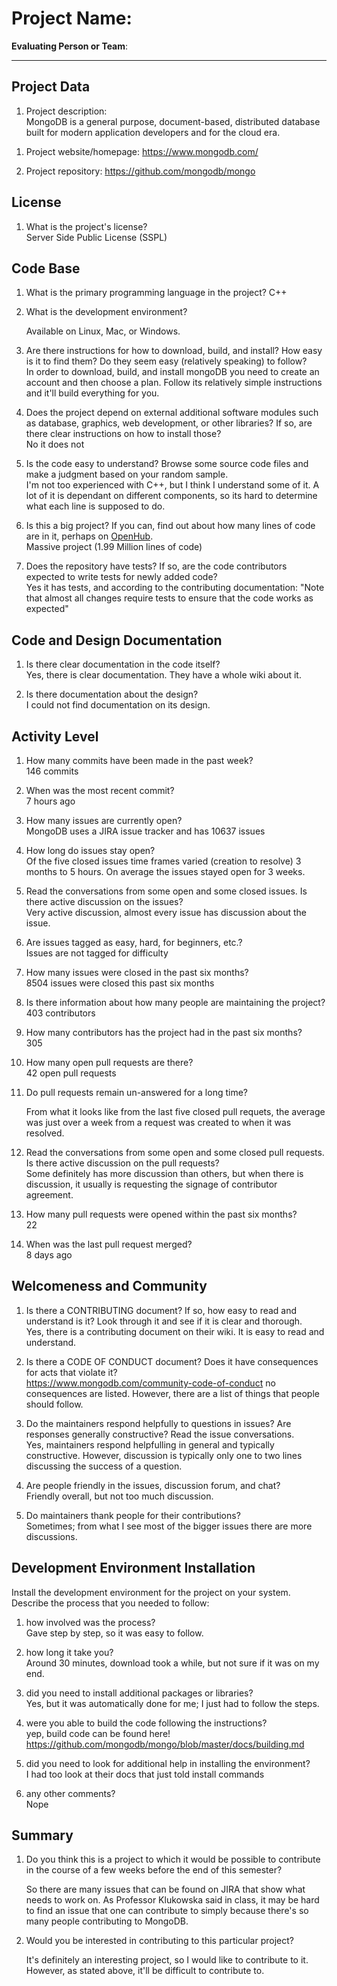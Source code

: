 # Project Name:  <!-- replace with the project name -->   



**Evaluating Person or Team**:
<!-- list your first name and github user-name-->

---

## Project Data

1. Project description: <br>
	MongoDB is a general purpose, document-based, distributed database built for modern application developers and for the cloud era.
<!--
What is the purpose of this project? What does the code do? What type of users
does it have?
-->


1. Project website/homepage: https://www.mongodb.com/

1. Project repository: https://github.com/mongodb/mongo



## License

1. What is the project's license? <br>
	Server Side Public License (SSPL)
<!--
In most repositories there will be a file named LICENSE or something similar in
the root level of the repository. This is the one to examine. There may be
different licenses on specific files, but the project will have a main license.
-->
	



## Code Base


1. What is the primary programming language in the project?
	C++

1. What is the development environment? <br>
	<!--
	For example, is it Gnu C++ on Linux?
	Is it a Windows 10 application? Does one need to develop in a virtual machine?
	-->
	Available on Linux, Mac, or Windows.

1. Are there instructions for how to download, build, and install? How easy is it
to find them? Do they seem easy (relatively speaking) to follow? <br>
	In order to download, build, and install mongoDB you need to create an account and then choose a plan. Follow its relatively simple instructions and it'll build everything for you.

1. Does the project depend on external additional software modules such as
database,  graphics, web development, or other libraries? If so, are there clear instructions on how to install those? <br>
	No it does not

1. Is the code easy to understand? Browse some source code files and make
a judgment based on your random sample. <br>
	I'm not too experienced with C++, but I think I understand some of it. A lot of it is dependant on different components, so its hard to determine what each line is supposed to do.

1. Is this a big project? If you can, find out about how many lines of code
are in it, perhaps on [OpenHub](https://www.openhub.net/). <br>
	Massive project (1.99 Million lines of code)

1. Does the repository have tests? If so, are the code contributors expected to write tests for newly added code? <br>
	Yes it has tests, and according to the contributing documentation: "Note that almost all changes require tests to ensure that the code works as expected"


## Code and Design Documentation
1. Is there clear documentation in the code itself? <br>
	Yes, there is clear documentation. They have a whole wiki about it.

1. Is there documentation about the design?  <br>
	I could not find documentation on its design.


## Activity Level


1. How many commits have been made in the past week? <br>
	146 commits

1. When was the most recent commit? <br>
	7 hours ago

1. How many issues are currently open? <br>
	MongoDB uses a JIRA issue tracker and has 10637 issues

1. How long do issues stay open? <br>
	Of the five closed issues time frames varied (creation to resolve) 3 months to 5 hours. On average the issues stayed open for 3 weeks.
	<!--
	Take the five closed issues (they can be most recently closed or a sample distributed over time) and look at when each was first reported.
	Compute the number of days that each was open and take the average.
	-->

1. Read the conversations from some open and some closed issues. Is there active discussion on the issues? <br>
	Very active discussion, almost every issue has discussion about the issue.

1. Are issues tagged as easy, hard, for beginners, etc.? <br>
	Issues are not tagged for difficulty

1. How many issues were closed in the past six months? <br>
	8504 issues were closed this past six months

1. Is there information about how many people are maintaining the project? <br>
	403 contributors

1. How many contributors has the project had in the past six months? <br>
	305

1. How many open pull requests are there? <br>
	42 open pull requests

1. Do pull requests remain un-answered for a long time? <br>
	<!--
	Look at the closed pull requests to see how long they stayed open.
	Take the five closed pull requests  (they can be most recently closed or a sample distributed over time) and look at when each was first created.
	Compute the number of days that each was open and take the average.
	-->
	From what it looks like from the last five closed pull requets, the average was just over a week from a request was created to when it was resolved.

1. Read the conversations from some open and some closed pull requests.  Is there active discussion on the pull requests? <br>
	Some definitely has more discussion than others, but when there is discussion, it usually is requesting the signage of contributor agreement.

1. How many pull requests were opened within the past six months? <br>
	22

1. When was the last  pull request  merged? <br>
	8 days ago

## Welcomeness and Community

1. Is there a CONTRIBUTING document? If so, how easy to read and understand is it?
Look through it and see if it is clear and thorough. <br>
	Yes, there is a contributing document on their wiki. It is easy to read and understand.

1. Is there a CODE OF CONDUCT document? Does it have consequences for acts that
violate it? <br>
	https://www.mongodb.com/community-code-of-conduct no consequences are listed. However, there are a list of things that people should follow. 

1. Do the maintainers respond helpfully to questions in issues?
Are responses generally constructive? Read the issue conversations. <br>
	Yes, maintainers respond helpfulling in general and typically constructive. However, discussion is typically only one to two lines discussing the success of a question.

1. Are people friendly in the issues, discussion forum, and chat? <br>
	Friendly overall, but not too much discussion.

1. Do maintainers thank people for their contributions? <br>
	Sometimes; from what I see most of the bigger issues there are more discussions.


## Development Environment Installation

Install the development environment for the project on your system.
Describe the process that you needed to follow:

1. how involved was the process? <br>
	Gave step by step, so it was easy to follow.

1. how long it take you? <br>
	Around 30 minutes, download took a while, but not sure if it was on my end.

1. did you need to install additional packages or libraries? <br>
	Yes, but it was automatically done for me; I just had to follow the steps.

1. were you able to build the code following the instructions? <br>
	yep, build code can be found here! https://github.com/mongodb/mongo/blob/master/docs/building.md

1. did you need to look for additional help in installing the environment? <br>
	I had too look at their docs that just told install commands

1. any other comments? <br>
	Nope




## Summary
1. Do you think  this is a project to which it would be possible to contribute
in the course of a few weeks before the end of this semester? <br>
	<!--
	Explain your position. Do NOT simply say 'yes or 'no'.
	-->
	So there are many issues that can be found on JIRA that show what needs to work on. As Professor Klukowska said in class, it may be hard to find an issue that one can contribute to simply because there's so many people contributing to MongoDB.

1. Would you be interested in contributing to this particular project? <br>
	<!--
	Explain why you would or would not be interested in contributing to this project. Do NOT simply say 'yes or 'no'.
	-->
	It's definitely an interesting project, so I would like to contribute to it. However, as stated above, it'll be difficult to contribute to.
